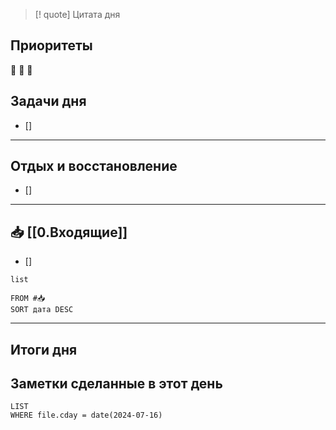 > [! quote] Цитата дня
> 

## Приоритеты
🔴
🔴
🔴

## Задачи дня
- [] 


---
## Отдых и восстановление
- [] 


---
## 📥 [[0.Входящие]]
- [] 



```dataview
list
	
FROM #📥
SORT дата DESC
```


---
## Итоги дня





## Заметки сделанные в этот день
```dataview
LIST
WHERE file.cday = date(2024-07-16)
```

